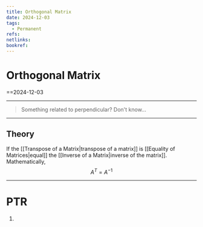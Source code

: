 ```yaml
---
title: Orthogonal Matrix
date: 2024-12-03
tags:
  - Permanent
refs: 
netlinks: 
bookref:
---
```

# Orthogonal Matrix
==2024-12-03

---
> Something related to perpendicular? Don't know...
---
## Theory
If the [[Transpose of a Matrix|transpose of a matrix]] is [[Equality of Matrices|equal]] the [[Inverse of a Matrix|inverse of the matrix]].
Mathematically,
$$A^T=A^{-1}$$

---
# PTR

1. 